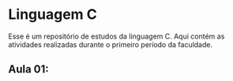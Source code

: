 # Linguagem C
Esse é um repositório de estudos da linguagem C. Aqui contém as atividades realizadas durante o primeiro período da faculdade.

## Aula 01:
